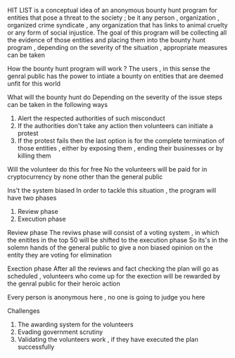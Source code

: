 HIT LIST is a conceptual idea of an anonymous bounty hunt program for entities that pose a threat to the society ; be it any person , organization , organized crime syndicate , any organization that has links to animal cruelty or any form of social injustice.
The goal of this program will be collecting all the evidence of those entities and placing them into the bounty hunt program , depending on the severity of the situation , appropriate measures can be taken 

How the bounty hunt program will work ? 
The users , in this sense the genral public has the power to intiate a bounty on entities that are deemed unfit for this world

What will the bounty hunt do 
Depending on the severity of the issue steps can be taken in the following ways 
1. Alert the respected authorities of such misconduct 
2. If the authorities don't take any action then volunteers can initiate a protest 
3. If the protest fails then the last option is for the complete termination of those entities , either by exposing them , ending their businesses or by killing them 

Will the volunteer do this for free
No the volunteers will be paid for in cryptocurrency by none other than the general public

Ins't the system biased 
In order to tackle this situation , the program will have two phases 
1. Review phase 
2. Execution phase 

Review phase 
The reviws phase will consist of a voting system , in which the enitites in the top 50 will be shifted to the execution phase 
So its's in the solemn hands of the general public to give a non biased opinion on the entity they are voting for elimination 

Exection phase 
After all the reviews and fact checking the plan will go as scheduled , volunteers who come up for the exection will be rewarded by the genral public for their heroic action 

Every person is anonymous here  , no one is going to judge you here 

Challenges 
1. The awarding system for the volunteers 
2. Evading government scrutiny 
3. Validating the volunteers work , if they have executed the plan successfully 
